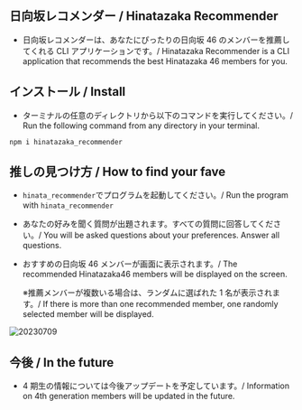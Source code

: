 ## 日向坂レコメンダー / Hinatazaka Recommender

- 日向坂レコメンダーは、あなたにぴったりの日向坂 46 のメンバーを推薦してくれる CLI アプリケーションです。/ Hinatazaka Recommender is a CLI application that recommends the best Hinatazaka 46 members for you.

## インストール / Install

- ターミナルの任意のディレクトリから以下のコマンドを実行してください。/ Run the following command from any directory in your terminal.

```
npm i hinatazaka_recommender
```

## 推しの見つけ方 / How to find your fave

- `hinata_recommender`でプログラムを起動してください。/ Run the program with `hinata_recommender`

- あなたの好みを聞く質問が出題されます。すべての質問に回答してください。/ You will be asked questions about your preferences. Answer all questions.

- おすすめの日向坂 46 メンバーが画面に表示されます。/ The recommended Hinatazaka46 members will be displayed on the screen.

  ※推薦メンバーが複数いる場合は、ランダムに選ばれた 1 名が表示されます。/ If there is more than one recommended member, one randomly selected member will be displayed.

![20230709](https://github.com/umizaru/hinatazaka_recommender/assets/57088113/4858e842-3418-4700-8193-20dbfd434dde)

## 今後 / In the future

- 4 期生の情報については今後アップデートを予定しています。/ Information on 4th generation members will be updated in the future.
